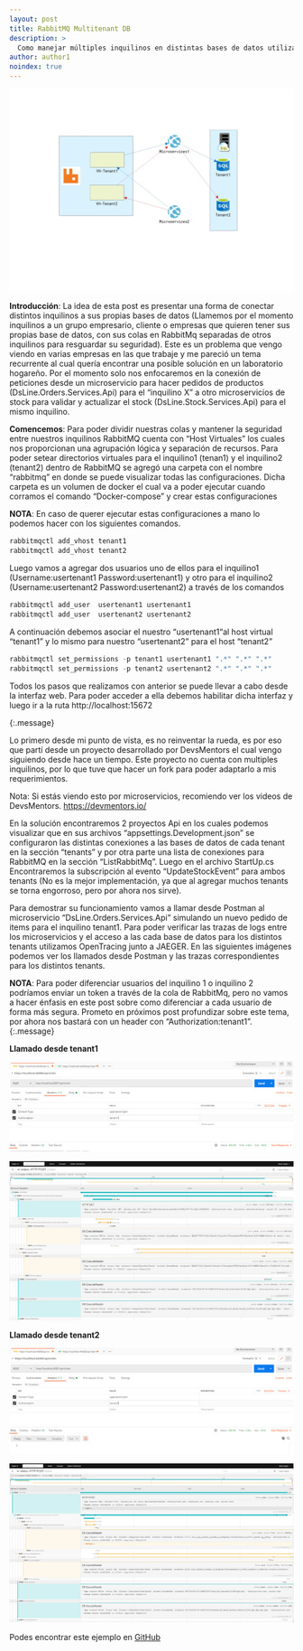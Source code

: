 ```yaml
---
layout: post
title: RabbitMQ Multitenant DB
description: >
  Como manejar múltiples inquilinos en distintas bases de datos utilizando Virtual Host de RabbitMq.
author: author1
noindex: true
---
```


![Screenshot](/assets/img/RabbitMQmultitenant.png)


**Introducción**:
La idea de esta post es presentar una forma de conectar distintos inquilinos a sus propias bases de datos (Llamemos por el momento inquilinos a un grupo empresario, cliente o empresas que quieren tener sus propias base de datos, con sus colas en RabbitMq separadas de otros inquilinos para resguardar su seguridad). Este es un problema que vengo viendo en varias empresas en las que trabaje y me pareció un tema recurrente al cual quería encontrar una posible solución en un laboratorio hogareño.
Por el momento solo nos enfocaremos en la conexión de peticiones desde un microservicio para hacer pedidos de productos (DsLine.Orders.Services.Api) para el “inquilino X”  a otro microservicios de stock para validar y actualizar el stock (DsLine.Stock.Services.Api) para el mismo inquilino.

**Comencemos**:
Para poder dividir nuestras colas y mantener la seguridad entre nuestros inquilinos RabbitMQ cuenta con “Host Virtuales” los cuales nos proporcionan una agrupación lógica y separación de recursos.
Para poder setear directorios virtuales para el inquilino1 (tenan1) y el inquilino2 (tenant2) dentro de RabbitMQ se agregó una carpeta con el nombre “rabbitmq” en donde se puede visualizar todas las configuraciones. Dicha carpeta es un volumen de docker el cual va a poder ejecutar cuando corramos el comando 
“Docker-compose” y crear estas configuraciones

**NOTA**:  En caso de querer ejecutar estas configuraciones a mano lo podemos hacer con los siguientes comandos.

~~~csharp
rabbitmqctl add_vhost tenant1
rabbitmqctl add_vhost tenant2
~~~

Luego  vamos a agregar dos usuarios uno de ellos para el inquilino1 (Username:usertenant1  Password:usertenant1) y otro para el inquilino2 (Username:usertenant2  Password:usertenant2) a través de los comandos 

~~~csharp
rabbitmqctl add_user  usertenant1 usertenant1
rabbitmqctl add_user  usertenant2 usertenant2
~~~

A continuación debemos asociar el  nuestro  “usertenant1“al host virtual “tenant1” y lo mismo para nuestro “usertenant2” para el host “tenant2”

~~~csharp
rabbitmqctl set_permissions -p tenant1 usertenant1 ".*" ".*" ".*"
rabbitmqctl set_permissions -p tenant2 usertenant2 ".*" ".*" ".*"
~~~

Todos los pasos que realizamos con anterior se puede llevar a cabo desde la interfaz web. Para poder acceder a ella debemos habilitar dicha interfaz y luego ir a  la ruta http://localhost:15672 

{:.message}


Lo primero desde mi punto de vista, es no reinventar la rueda, es por eso que partí desde un proyecto desarrollado por DevsMentors el cual vengo siguiendo desde hace un tiempo. Este proyecto no cuenta con multiples inquilinos, por lo que tuve que hacer un fork para poder adaptarlo a mis requerimientos.

Nota: Si estás viendo esto por microservicios, recomiendo ver los videos de DevsMentors.
https://devmentors.io/

En la solución encontraremos 2 proyectos Api en los cuales podemos visualizar que en sus archivos “appsettings.Development.json” se configuraron las distintas conexiones a las bases de datos de cada tenant en la sección “tenants” y por otra parte una lista de conexiones para RabbitMQ en la sección “ListRabbitMq”. Luego en el archivo StartUp.cs
Encontraremos la subscripción al evento “UpdateStockEvent” para ambos tenants (No es la mejor implementación, ya que al agregar muchos tenants se torna engorroso, pero por ahora nos sirve).

Para demostrar su funcionamiento vamos a llamar desde Postman al microservicio “DsLine.Orders.Services.Api”  simulando un nuevo pedido de items para el inquilino tenant1. Para poder verificar las trazas de logs entre los microservicios y el acceso a las cada base de datos para los distintos tenants utilizamos OpenTracing junto a JAEGER. En las siguientes imágenes podemos ver los llamados desde Postman y las trazas correspondientes para los distintos tenants.


**NOTA**:   Para poder diferenciar usuarios del inquilino 1 o inquilino 2 podríamos enviar un token a través de la cola de RabbitMq, pero no vamos a  hacer énfasis en este post sobre como diferenciar a cada usuario de forma más segura. Prometo en próximos post profundizar sobre este tema, por ahora nos bastará con un header con “Authorization:tenant1”.
{:.message}

**Llamado desde tenant1**

![Screenshot](/assets/img/PostmanTenant1.png)

![Screenshot](/assets/img/RegistroLogsTenant1.png)

**Llamado desde tenant2**

![Screenshot](/assets/img/PostmanTenant2.png)


![Screenshot](/assets/img/RegistrosLogsTenant2.png)

Podes encontrar este ejemplo en  [GitHub](https://github.com/DsLine/DsLine.RabbitMQMultitenantDB)
